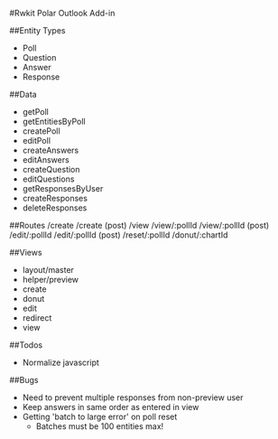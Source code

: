 #Rwkit Polar Outlook Add-in

##Entity Types
- Poll
- Question
- Answer
- Response

##Data
- getPoll
- getEntitiesByPoll
- createPoll
- editPoll
- createAnswers
- editAnswers
- createQuestion
- editQuestions
- getResponsesByUser
- createResponses
- deleteResponses

##Routes
/create
/create (post)
/view
/view/:pollId
/view/:pollId (post)
/edit/:pollId
/edit/:pollId (post)
/reset/:pollId
/donut/:chartId

##Views
- layout/master
- helper/preview
- create
- donut
- edit
- redirect
- view

##Todos
- Normalize javascript

##Bugs
- Need to prevent multiple responses from non-preview user
- Keep answers in same order as entered in view
- Getting 'batch to large error' on poll reset
    - Batches must be 100 entities max!
